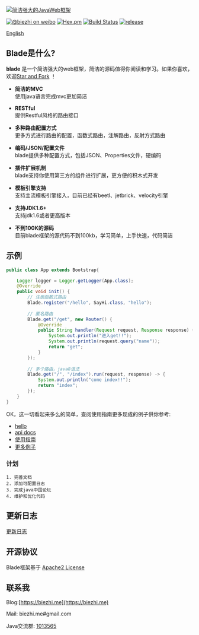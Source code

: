 [![简洁强大的JavaWeb框架](http://i1.tietuku.com/0c4b9726253b6268.png "简洁强大的JavaWeb框架")](http://bladejava.com)

[![@biezhi on weibo](https://img.shields.io/badge/weibo-%40biezhi-red.svg)](http://weibo.com/u/5238733773)
[![Hex.pm](https://img.shields.io/hexpm/l/plug.svg)](http://www.apache.org/licenses/LICENSE-2.0.html)
[![Build Status](https://api.travis-ci.org/biezhi/blade.svg?branch=master)](https://travis-ci.org/biezhi/blade)
[![release](https://img.shields.io/maven-central/v/com.bladejava/blade-core.svg)](http://search.maven.org/#search%7Cga%7C1%7Cg%3A%22com.bladejava%22)

[English](https://github.com/biezhi/blade/blob/master/README.md)

## Blade是什么?

**blade** 是一个简洁强大的web框架，简洁的源码值得你阅读和学习。如果你喜欢，欢迎[Star and Fork](https://github.com/biezhi/blade) ！

- __简洁的MVC__  
使用java语言完成mvc更加简洁

- __RESTful__  
提供Restful风格的路由接口

- __多种路由配置方式__  
更多方式进行路由的配置，函数式路由，注解路由，反射方式路由

- __编码/JSON/配置文件__  
blade提供多种配置方式，包括JSON、Properties文件，硬编码

- __插件扩展机制__  
blade支持你使用第三方的组件进行扩展，更方便的积木式开发

- __模板引擎支持__  
支持主流模板引擎接入，目前已经有beetl、jetbrick、velocity引擎

- __支持JDK1.6+__  
支持jdk1.6或者更高版本

- __不到100K的源码__  
目前blade框架的源代码不到100kb，学习简单，上手快速，代码简洁

## 示例

```java
public class App extends Bootstrap{

	Logger logger = Logger.getLogger(App.class);
	@Override
	public void init() {
		// 注册函数式路由
		Blade.register("/hello", SayHi.class, "hello");
		
		// 匿名路由
		Blade.get("/get", new Router() {
			@Override
			public String handler(Request request, Response response) {
				System.out.println("进入get!!");
				System.out.println(request.query("name"));
				return "get";
			}
		});
		
		// 多个路由，java8语法
		Blade.get("/", "/index").run(request, response) -> {
			System.out.println("come index!!");
			return "index";
		});
	}
}
```
	
OK，这一切看起来多么的简单，查阅使用指南更多现成的例子供你参考:

+ [hello](https://github.com/bladejava/hello)
+ [api docs](http://bladejava.com/apidocs/)
+ [使用指南](https://github.com/biezhi/blade/wiki)
+ [更多例子](https://github.com/bladejava)

### 计划

	1. 完善文档
	2. 添加可配置日志
	3. 完成java中国论坛
	4. 维护和优化代码

## 更新日志

[更新日志](https://github.com/biezhi/blade/blob/master/UPDATE_LOG.md)

## 开源协议

Blade框架基于 [Apache2 License](http://www.apache.org/licenses/LICENSE-2.0.html)

## 联系我

Blog:[https://biezhi.me](https://biezhi.me)

Mail: biezhi.me#gmail.com

Java交流群: [1013565](http://shang.qq.com/wpa/qunwpa?idkey=932642920a5c0ef5f1ae902723c4f168c58ea63f3cef1139e30d68145d3b5b2f)
